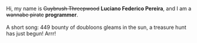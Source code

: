 Hi, my name is ~~Guybrush Threepwood~~ **Luciano Federico Pereira**, and I am a ~~wannabe pirate~~ **programmer**.<br><br>A short song: 449 bounty of doubloons gleams in the sun, a treasure hunt has just begun! Arrr!
